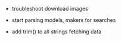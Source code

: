 - troubleshoot download images

- start parsing models, makers for searches

- add trim() to all strings fetching data